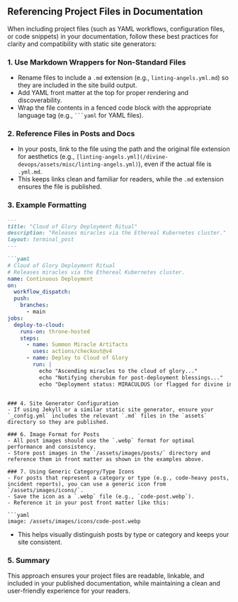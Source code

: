 ## Referencing Project Files in Documentation

When including project files (such as YAML workflows, configuration files, or code snippets) in your documentation, follow these best practices for clarity and compatibility with static site generators:

### 1. Use Markdown Wrappers for Non-Standard Files
- Rename files to include a `.md` extension (e.g., `linting-angels.yml.md`) so they are included in the site build output.
- Add YAML front matter at the top for proper rendering and discoverability.
- Wrap the file contents in a fenced code block with the appropriate language tag (e.g., <code>```yaml</code> for YAML files).

### 2. Reference Files in Posts and Docs
- In your posts, link to the file using the path and the original file extension for aesthetics (e.g., `[linting-angels.yml](/divine-devops/assets/misc/linting-angels.yml)`), even if the actual file is `.yml.md`.
- This keeps links clean and familiar for readers, while the `.md` extension ensures the file is published.

### 3. Example Formatting

```markdown
---
title: "Cloud of Glory Deployment Ritual"
description: "Releases miracles via the Ethereal Kubernetes cluster."
layout: terminal_post
---

```yaml
# Cloud of Glory Deployment Ritual
# Releases miracles via the Ethereal Kubernetes cluster.
name: Continuous Deployment
on:
  workflow_dispatch:
  push:
    branches:
      - main
jobs:
  deploy-to-cloud:
    runs-on: throne-hosted
    steps:
      - name: Summon Miracle Artifacts
        uses: actions/checkout@v4
      - name: Deploy to Cloud of Glory
        run: |
          echo "Ascending miracles to the cloud of glory..."
          echo "Notifying cherubim for post-deployment blessings..."
          echo "Deployment status: MIRACULOUS (or flagged for divine intervention)"
```
```

### 4. Site Generator Configuration
- If using Jekyll or a similar static site generator, ensure your `_config.yml` includes the relevant `.md` files in the `assets` directory so they are published.

### 6. Image Format for Posts
- All post images should use the `.webp` format for optimal performance and consistency.
- Store post images in the `/assets/images/posts/` directory and reference them in front matter as shown in the examples above.

### 7. Using Generic Category/Type Icons
- For posts that represent a category or type (e.g., code-heavy posts, incident reports), you can use a generic icon from `/assets/images/icons/`.
- Save the icon as a `.webp` file (e.g., `code-post.webp`).
- Reference it in your post front matter like this:

```yaml
image: /assets/images/icons/code-post.webp
```

- This helps visually distinguish posts by type or category and keeps your site consistent.

### 5. Summary
This approach ensures your project files are readable, linkable, and included in your published documentation, while maintaining a clean and user-friendly experience for your readers.
